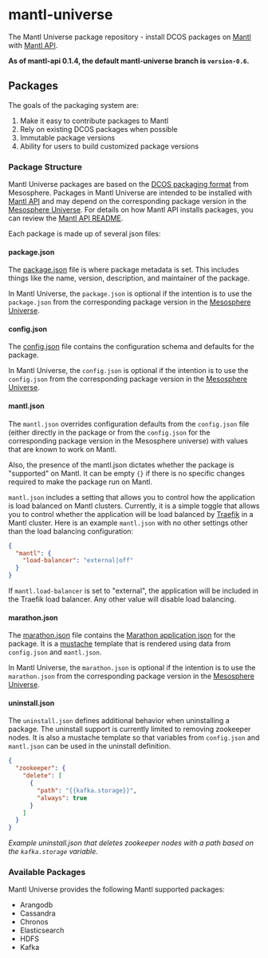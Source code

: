 # mantl-universe

The Mantl Universe package repository - install DCOS packages on [Mantl](https://github.com/CiscoCloud/microservices-infrastructure) with [Mantl API](https://github.com/CiscoCloud/mantl-api/).

**As of mantl-api 0.1.4, the default mantl-universe branch is `version-0.6`.**

## Packages

The goals of the packaging system are:

1. Make it easy to contribute packages to Mantl
2. Rely on existing DCOS packages when possible
3. Immutable package versions
4. Ability for users to build customized package versions

### Package Structure

Mantl Universe packages are based on the [DCOS packaging format](https://github.com/mesosphere/universe/#organization) from Mesosphere. Packages in Mantl Universe are intended to be installed with [Mantl API](https://github.com/CiscoCloud/mantl-api/) and may depend on the corresponding package version in the [Mesosphere Universe](https://github.com/mesosphere/universe/). For details on how Mantl API installs packages, you can review the [Mantl API README](https://github.com/CiscoCloud/mantl-api/blob/master/README.md).

Each package is made up of several json files:

#### package.json

The [package.json](https://github.com/mesosphere/universe/#packagejson) file is where package metadata is set. This includes things like the name, version, description, and maintainer of the package.

In Mantl Universe, the `package.json` is optional if the intention is to use the `package.json` from the corresponding package version in the [Mesosphere Universe](https://github.com/mesosphere/universe/).

#### config.json

The [config.json](https://github.com/mesosphere/universe/#configjson) file contains the configuration schema and defaults for the package.

In Mantl Universe, the `config.json` is optional if the intention is to use the `config.json` from the corresponding package version in the [Mesosphere Universe](https://github.com/mesosphere/universe/).

#### mantl.json

The `mantl.json` overrides configuration defaults from the `config.json` file (either directly in the package or from the `config.json` for the corresponding package version in the Mesosphere universe) with values that are known to work on Mantl.

Also, the presence of the mantl.json dictates whether the package is "supported" on Mantl. It can be empty `{}` if there is no specific changes required to make the package run on Mantl.

`mantl.json` includes a setting that allows you to control how the application is load balanced on Mantl clusters. Currently, it is a simple toggle that allows you to control whether the application will be load balanced by [Traefik](https://traefik.github.io) in a Mantl cluster. Here is an example `mantl.json` with no other settings other than the load balancing configuration:

```json
{
  "mantl": {
    "load-balancer": "external|off"
  }
}
```

If `mantl.load-balancer` is set to "external", the application will be included in the Traefik load balancer. Any other value will disable load balancing.

#### marathon.json

The [marathon.json](https://github.com/mesosphere/universe/#marathonjson) file contains the [Marathon application json](https://mesosphere.github.io/marathon/docs/rest-api.html#post-v2-apps) for the package. It is a [mustache](https://mustache.github.io/) template that is rendered using data from `config.json` and `mantl.json`.

In Mantl Universe, the `marathon.json` is optional if the intention is to use the `marathon.json` from the corresponding package version in the [Mesosphere Universe](https://github.com/mesosphere/universe/).

#### uninstall.json

The `uninstall.json` defines additional behavior when uninstalling a package. The uninstall support is currently limited to removing zookeeper nodes. It is also a mustache template so that variables from `config.json` and `mantl.json` can be used in the uninstall definition.

```json
{
  "zookeeper": {
    "delete": [
      {
        "path": "{{kafka.storage}}",
        "always": true
      }
    ]
  }
}
```

*Example uninstall.json that deletes zookeeper nodes with a path based on the `kafka.storage` variable.*

### Available Packages

Mantl Universe provides the following Mantl supported packages:

* Arangodb
* Cassandra
* Chronos
* Elasticsearch
* HDFS
* Kafka
